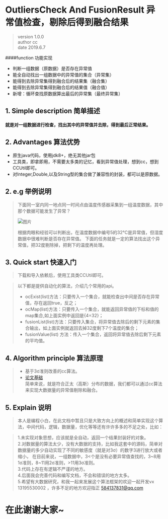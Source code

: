 # OutliersCheck And FusionResult 异常值检查，剔除后得到融合结果
 >version 1.0.0   
 >author cc   
 >date 2019.6.7
 
 ####function 功能实现
 * 判断一组数据（原数据）是否存在异常值
 * 能全自动找出一组数据中的异常值的集合（异常集）
 * 能得到去除异常集得到融合后的结果集（融合集）
 * 能得到去除异常集得到融合后的结果值（融合值）
 * 新增：循环查找原数据算出最后的异常集（最终异常集）

## 1. Simple description 简单描述
#### 就是对一组数据进行检查，找出其中的异常值并去除，得到最后正常结果。
## 2. Advantages 算法优势
* 原生java代码，使用jdk8+，绝无其他jar包
* 工具类，即拿即用，不需要太多类的记忆，看到异常值处理，想到cc，想到CCUtil即可。
* 对Integer,Double,以及String型的集合做了兼容性的封装，都可以是原数据。
## 2. e.g 举例说明
>下面同一室内同一地点同一时间点由温度传感器采集到一组温度数据，其中那个数据可能发生了异常？
>  
>  ![图片](https://thumbnail0.baidupcs.com/thumbnail/e47dcf5b8f6bbd9560ce1fb1fd3ed428?fid=3495865747-250528-75614652796259&rt=pr&sign=FDTAER-DCb740ccc5511e5e8fedcff06b081203-1wbKf9OSZLCie5BrM%2fzWhGoS7vg%3d&expires=8h&chkbd=0&chkv=0&dp-logid=3665662987139532033&dp-callid=0&time=1559926800&size=c256_u256&quality=90&vuk=3495865747&ft=image)
>   
>根据肉眼和经验可以判断出，在温度数据中编号5的32℃是异常值，但湿度数据中很难判断是否存在异常值。
>下面的任务就是一定的算法找出这个异常值，把32度剔除掉，把剩下的温度再处理。
## 3. Quick start 快速入门
>下载和导入依赖后，使用工具类CCUtil即可。

>以下都是提供自动化的算法，介绍几个常用的api。
> * ocExist(list)方法：只要传入一个集合，就能检查出中间是否存在异常值，存在返回true，反之；     
> * ocMap(list)方法：只要传入一个集合，就能返回异常值的下标和值的map集合,如上面实例中返回是{4=32}；
> * fusionList(list)方法：只要传入集合，将异常值去除后的剩下元素的集合输出，如上面实例就返回去掉32度剩下7个温度的集合；
> * fusionValue(list) 方法：传入一个集合，返回将异常值去除后剩下元素的平均值。
## 4. Algorithm principle 算法原理
> * 基于3σ准则改善的cc算法。
> * [论文基础](https://pcsdata.baidu.com/doc/4ffd1434d1cee7a2499382bc102add6c?fid=3495865747-250528-853441141972489&time=1559987974&rt=pr&sign=FDTAER-DCb740ccc5511e5e8fedcff06b081203-iJ5a9zfkJ1qpK0peeZoI0t2g0j0%3d&expires=8h&chkbd=0&chkv=0&dp-logid=3681853685609331921&dp-callid=0&type=pdf&from=lo&method=newview&ndb_key=n-lodocview-qd-lo-4ffd1434d1cee7a2499382bc102add6c-convert-pdf&region=Qingdao&file_size=2718787&file_type=doc)   
>   简单来说，就是符合正太（高斯）分布的数据，我们都可以通过cc算法来实现大数据量的异常值剔除和融合。
## 5. Explain 说明
>   本人是编程小白，在此文档中暂且只是大致方向上的概述和简单实现这个算法，中间代码，逻辑，数据量，优化等等还有许许多多的不足之处，比如：

>1.未实现对象思想，应该就是全自动，返回一个结果封装好的对象。    
>2.对数据量的算法太少，没有大数据的支持，比如我这套中的源码，简单对数据量的多少自动实现了不同的敏感度（就是对3σ）的数字3进行放大或者缩小，
在目前来说，一组数据中，3<个是没有必要异常值查找的，3~8用1σ准则，8~11用2σ准则，>11用3σ准则。    
>3.代码上存在有逻辑不严谨的地方。     
>4.后面我会完善代码和编写文档，不会和错误的地方太多。     
>5.希望有大数据研究，和我一起来发展这个算法框架的欢迎一起开发vx 13195530002 ，许多不足的地方欢迎指正 584137831@qq.com   

# 在此谢谢大家~
